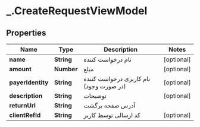 # _.CreateRequestViewModel

## Properties
Name | Type | Description | Notes
------------ | ------------- | ------------- | -------------
**name** | **String** | نام درخواست کننده | [optional] 
**amount** | **Number** | مبلغ | [optional] 
**payerIdentity** | **String** | نام کاربری درخواست کننده (در صورت وجود) | [optional] 
**description** | **String** | توضیحات | [optional] 
**returnUrl** | **String** | آدرس صفحه برگشت | 
**clientRefId** | **String** | کد ارسالی توسط کاربر | [optional] 


